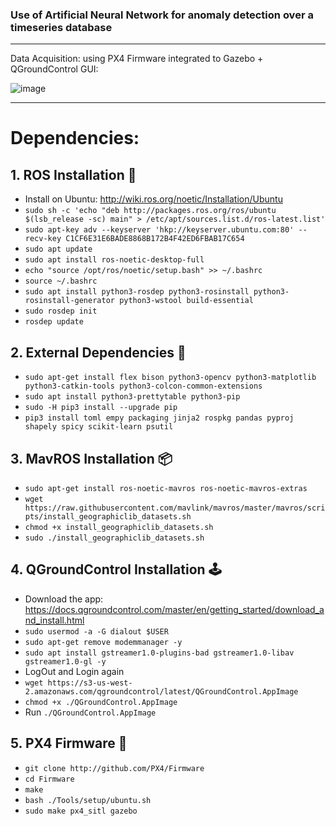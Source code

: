 ### Use of Artificial Neural Network for anomaly detection over a timeseries database

---

Data Acquisition: using PX4 Firmware integrated to Gazebo + QGroundControl GUI:

![image](https://user-images.githubusercontent.com/60454486/190869658-0f86a52b-d46d-407b-a1c0-7789630531a1.png)

---

# Dependencies:

## 1. ROS Installation 🐢

- Install on Ubuntu: http://wiki.ros.org/noetic/Installation/Ubuntu
- `sudo sh -c 'echo "deb http://packages.ros.org/ros/ubuntu $(lsb_release -sc) main" > /etc/apt/sources.list.d/ros-latest.list'`
- `sudo apt-key adv --keyserver 'hkp://keyserver.ubuntu.com:80' --recv-key C1CF6E31E6BADE8868B172B4F42ED6FBAB17C654`
- `sudo apt update`
- `sudo apt install ros-noetic-desktop-full`
- `echo "source /opt/ros/noetic/setup.bash" >> ~/.bashrc`
- `source ~/.bashrc`
- `sudo apt install python3-rosdep python3-rosinstall python3-rosinstall-generator python3-wstool build-essential`
- `sudo rosdep init`
- `rosdep update`

## 2. External Dependencies 📑
- `sudo apt-get install flex bison python3-opencv python3-matplotlib python3-catkin-tools python3-colcon-common-extensions`
- `sudo apt install python3-prettytable python3-pip`
- `sudo -H pip3 install --upgrade pip`
- `pip3 install toml empy packaging jinja2 rospkg pandas pyproj shapely spicy scikit-learn psutil`

## 3. MavROS Installation 📦
- `sudo apt-get install ros-noetic-mavros ros-noetic-mavros-extras`
- `wget https://raw.githubusercontent.com/mavlink/mavros/master/mavros/scripts/install_geographiclib_datasets.sh`
- `chmod +x install_geographiclib_datasets.sh`
- `sudo ./install_geographiclib_datasets.sh`

## 4. QGroundControl Installation 🕹
- Download the app: https://docs.qgroundcontrol.com/master/en/getting_started/download_and_install.html
- `sudo usermod -a -G dialout $USER`
- `sudo apt-get remove modemmanager -y`
- `sudo apt install gstreamer1.0-plugins-bad gstreamer1.0-libav gstreamer1.0-gl -y`
- LogOut and Login again
- `wget https://s3-us-west-2.amazonaws.com/qgroundcontrol/latest/QGroundControl.AppImage`
- `chmod +x ./QGroundControl.AppImage`
- Run `./QGroundControl.AppImage`

## 5. PX4 Firmware 🚁
- `git clone http://github.com/PX4/Firmware`
- `cd Firmware`
- `make`
- `bash ./Tools/setup/ubuntu.sh`
- `sudo make px4_sitl gazebo`
